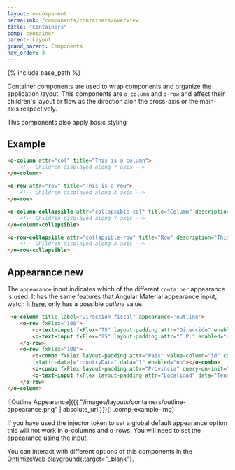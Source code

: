 ```yaml
---
layout: o-component
permalink: /components/containers/overview
title: "Containers"
comp: container
parent: Layout
grand_parent: Components
nav_order: 3
---
```


{% include base_path %}

Container components are used to wrap components and organize the application layout. This components are `o-column` and `o-row` and affect their children's layout or flow as the direction alon the cross-axis or the main-axis respectively.

This components also apply basic styling

## Example

```html
<o-column attr="col" title="This is a column">
    <!-- Children displayed along Y axis -->
</o-column>

<o-row attr="row" title="This is a row">
    <!-- Children displayed along X axis -->
</o-row>

<o-column-collapsible attr="collapsible-col" title="Column" description="This is a collapsible column">
    <!-- Children displayed along Y axis -->
</o-column-collapsible>

<o-row-collapsible attr="collapsible-row" title="Row" description="This is a collapsible row">
    <!-- Children displayed along X axis -->
</o-row-collapsible>
```
## Appearance <span class='menuitem-badge'> new </span>

The `appearance` input indicates which of the different `container` appearance is used. It has the same features that Angular Material appearance input, watch it [here](https://v8.material.angular.io/components/form-field/overview#form-field-appearance-variants),
only has a possible *outline* value.
```html
 <o-column title-label="Dirección fiscal" appearance='outline'>
    <o-row fxFlex="100">
        <o-text-input fxFlex="75" layout-padding attr="Dirección" enabled="no" data="C/ José Manuel Guimerá, 3-4º"></o-text-input>
        <o-text-input fxFlex="25" layout-padding attr="C.P." enabled="no" data="38003"></o-text-input>
    </o-row>
    <o-row fxFlex="100">
        <o-combo fxFlex layout-padding attr="País" value-column="id" columns="id;name" visible-columns="name"
        [static-data]="countryData" data="1" enabled="no"></o-combo>
        <o-combo fxFlex layout-padding attr="Provincia" query-on-init="no" query-on-bind="no" enabled="no"></o-combo>
        <o-text-input fxFlex layout-padding attr="Localidad" data="Tenerife" enabled="no"></o-text-input>
    </o-row>
</o-column>
```



![Outline Appearance]({{ "/images/layouts/containers/outline-appearance.png" | absolute_url }}){: .comp-example-img}

If you have used the injector token to set a global default appearance option this will not work in o-columns and o-rows. You will need to set the appearance using the input.

You can interact with different options of this components in the [OntimizeWeb playground]({{site.playgroundurl}}/main/containers){:target="_blank"}.
